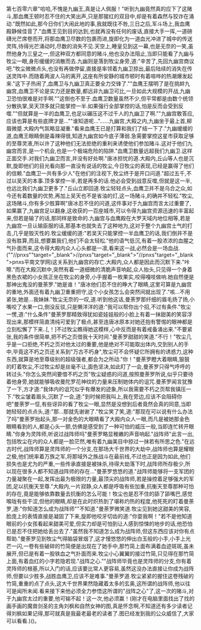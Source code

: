 第七百零六章"哈哈,不愧是九幽王,真是让人佩服！"听到九幽竟然真的应下了这赌斗,那血鹰王顿时忍不住的大笑出声,只是那猩红的双目中,却是有着森然与狡诈在涌动."既然如此,那今日你们大闹此地的事,我就既往不咎,三日之后,军斗场上,我血鹰殿静候佳音了."血鹰王见到目的达到,也就再没有任何的废话,直接大手一挥,一道磅礴光芒席卷而开,将那血鹰卫尽数的包裹而进,旋即化为一道血光冲进了城中的传送灵阵,待得光芒涌动时,尽数的消失不见.天空上,睡皇见到这一幕,也是无奈的一笑,虽然他身为三皇之一,但这种双方都同意的赌斗,他也没办法阻止,当即只能看了九幽与牧尘一眼,身形缓缓的消散而去.九幽则是落到牧尘身旁,道:"辛苦了,先回九幽宫商议吧."牧尘微微点头,也没有再做停留,直接是率领着九幽卫掠出,最后陆续的消失在传送灵阵中.而随着两波人马的离开,这座有所安静的城市顿时有着喧哗的热潮爆发起来."这下子热闹了,血鹰卫与九幽卫真正要全力交锋了.""血鹰王摆明了是在挑衅九幽宫,血鹰卫不论是实力还是数量,都远非九幽卫可比,一旦如此大规模的开战,九幽卫恐怕很难是对手啊.""这倒也不至于.血鹰卫数量虽然不少,但平常都是由数个统领分散执掌,吴天顶多就只能掌控一半.如果强行全部掌控的话,怕是反而会受到反噬.""但就算是一半的血鹰卫,也足以碾压这不过千人的九幽卫了啊.""九幽宫敢答应,应该也算是有些底牌才是…""谁知道呢…"……九幽宫,大殿之内,九幽坐于最上首,柳眉微蹙.大殿内气氛略显凝重."看来血鹰王已是打算和我们了结一下了."九幽缓缓的道,血鹰王眼睛倒是毒辣得很,知道九幽宫如今底子薄弱.急需要掌控这星市获取足够的至尊灵液,所以许了这种他们无法拒绝的重利来诱使他们参加赌斗.这对于他们九幽宫而言,是一个机会,也是一个极端危险的陷阱."血鹰卫数量远超我们九幽卫.这样正面交手.对我们九幽卫而言,并没有好处啊."唐冰担忧的道.大殿内,丘山等人也是沉默,旋即他们的目光看向那一直没有说话的牧尘,今日牧尘的表现,已经是赢得了他们的信赖."血鹰卫一共有多少人"在他们的注视下,牧尘终于是开口问道."超过五千,不过以吴天的本事.顶多掌控一半,若是再多的话.他必会受到战意反噬,但就是这一半,也远比我们九幽卫更多了."丘山立即回道.牧尘轻轻点头,血鹰卫并不是乌合之众,如今还有着数量的优势,再加上吴天也不是省油的灯,这一场赌斗,的确并不轻松."牧尘,这场赌斗,你有多少胜算啊"唐冰忍不住的问道,这件事对于九幽宫而言太过重要了,如果赢了,九幽宫足以翻身,这收获的一百座城市,可以令得九幽宫资源迅速的丰富起来,但若是输了的话,那同样是致命的.九幽宫与血鹰殿在大罗天域内地位相等,若是九幽宫一旦认输臣服的话,那基本也就失去了这种地为,这对于整个九幽宫士气的打击,几乎是毁灭性的.牧尘缓缓的道:"若吴天只能掌控一半血鹰卫的话,我们倒并不是没有胜算,而且,想要赢我们,他们不会太轻松."他的语气低沉,有着一股浓浓的血腥之气扑面而来,这令得大殿内众人心头都是一凛,看来这一战,必然会是一场血战.(""//pnxs""target="_blank">//pnxs"target="_blank">"//pnxs"target="_blank">pnxs平南文学网)这关系到九幽宫的存亡.大殿内,众人都是因此而沉默下来."咔嚓."而在大殿沉默中,突然有着一道细微的清脆声音响起,众人抬头,只见得一个身着黑色衣裙的小女孩正坐在牧尘的身旁,小手握着一枚果实,咬得嘎吱做响.她自然便是那神出鬼没的曼荼罗."她是谁！"唐冰他们忍不住的睁大了眼睛,这里可算是九幽宫的重地,外面还有着九幽卫重重把守,这个小女孩怎么会突然间就出现了."咳…不用紧张,她是…我妹妹."牧尘无奈的一叹,道.听到他这话,曼荼罗那纤细的眉毛扬了扬,小嘴咬了水果一口,倒没反驳,只是懒洋洋的道:"我可以帮你出个招,不过有条件."牧尘一愣,道:"什么条件"曼荼罗那精致得犹如瓷娃娃般的小脸上有着一抹甜美的笑容浮现出来,那模样简直清纯可爱到了极点,甚至连唐冰原本对她还抱有警惕的眼神都是立刻松懈了下来..[,！]不过牧尘瞧得她这模样,心中反而是有着戒备涌出来."不要紧张,我的条件很简单,把不朽之页借我十天时间."曼荼罗甜甜的笑道."不行！"牧尘几乎是一口拒绝,不朽之页对他太过的重要,他是绝对不可能取出体内,交到别人的手中,毕竟这不朽之页还关系到"万古不朽身",牧尘可不会怀疑它所拥有的诱惑力,这种东西,就算是地至尊级别的超级强者,都会为之所动."你！"曼荼罗瞪大着眼睛,狠狠的盯着牧尘,不过牧尘却是丝毫不让,面色坚决,如此盯了一会,曼荼罗只得气呼呼的转过头."你怎么突然间要借不朽之页"牧尘疑惑的问道,按照曼荼罗所说,似乎只要待着他身旁,她就能够吸收曼陀罗花神纹的力量来压制她体内的诅咒.曼荼罗闻言犹豫了一下,方才道:"我体内的诅咒似乎有爆发的迹象,所以我需要不朽之页帮我镇压一下."牧尘皱着眉头,沉默了一会,道:"到时候把我叫上,我在旁边,应该不会阻碍你吧"曼荼罗一怔,有些讶异的看了牧尘一眼,显然是没想到后者竟然会真的同意,当即她轻轻的点点头,道:"那…那就先谢谢了."牧尘笑了笑,道:"那现在可以说有什么办法了吗"曼荼罗抬起头,那一对金色的大眼睛看了大殿内众人一眼,而凡是被她那金色眼睛看到的人,都是心头一颤,仿佛是感受到了一种可怕的威压一般,当即连忙转开眼睛."你身为灵阵师,听说过战阵师吗"曼荼罗略显稚嫩的声音响起."战阵师"此言一出,包括牧尘在内的众人都是一脸茫然,唯有着九幽美目中掠过一抹若有所思之色."在远古时代,战阵师算是灵阵师的一个分支,在那场大千世界的大劫中,战阵师也算是耀眼之极,他们统率着万族之军,将那域外之族战斗在最前线,不过也正是因为如此,他们损失也是尤为的严重,一些传承直接是被抹杀,待得大劫落下时,战阵师所存极少,所以现在很多人都不知道战阵师的存在…"曼荼罗悠悠的道."战阵师能够将一支军团的力量凝聚在一起,发挥出最为极限的力量,最顶尖的战阵师,若是操控着足够强大的军团,足以抗衡天至尊."大殿内,一片寂静,众人都是呼吸有些加重,抗衡天至尊那种可怕的存在,竟是能够依靠数量去抗衡的怎么可能！牧尘也是忍不住的舔了舔嘴巴,感觉喉咙有些干涩,但他的眼睛,却是在此时炽热到了堪称灼热的程度,他死死的盯着曼荼罗,道:"你知道怎么成为战阵师""不知道."曼荼罗微笑道.牧尘见到她这甜美的笑容,脸庞上的表情直接是凝固了下来,旋即他咬牙切齿的道:"你耍我啊！"若不是他知道眼前的小女孩看起来甜美可爱,但实力却是可怕到让人感到惊悚的地步的话,他恐怕已是忍不住把她给丢出去了."虽然我不知道怎么成为战阵师,但这东西应该对你有点帮助."曼荼罗见到牧尘气得脑袋冒烟了,这才慢悠悠的伸出白玉般的小手,小手上光芒一闪,一卷有些破碎的竹简便是出现在了她手中,那竹简上面布满着血迹斑斑,虽未展开,但已是有着一股铁血之气扑面而来.牧尘小心翼翼的接过竹简,只见得在那竹简上面,有着血红的小字若隐若现."战阵之心.""战阵师毕竟也是灵阵师的分支,你有着灵阵师的根基,所以入门的话,应该要比常人更容易,虽然这没办法直接让你成为战阵师,但要以少胜多,战胜血鹰卫,应该不是难事."曼荼罗道.牧尘紧紧的握住这卷残破的竹简,重重的点了点头,这大千世界果然隐藏着太多的玄奥,这所谓的战阵师,他以往可是闻所未闻.看来接下来他必须全力参悟这所谓的"战阵之心"了,这一次的赌斗,对于九幽宫太过的重要,他可输不起！这一次,他必须赢！(刚才在电脑里面找出了找的画手画的魔兽剑圣的主角刘枫和自然女神的图,真是怀念啊,不知道还有多少读者记得刘枫如果记得,那可就真是我最老最老的读者了.图已经发到我的公众威信了,大家可以看看.)()。
